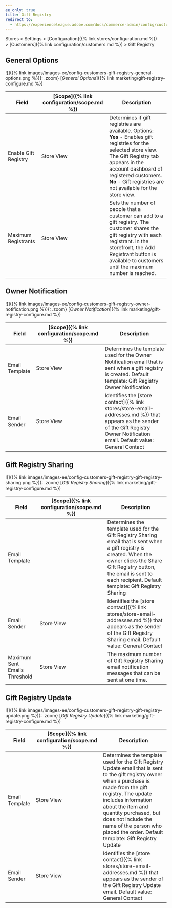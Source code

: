 ```yaml
---
ee_only: true
title: Gift Registry
redirect_to:
  - https://experienceleague.adobe.com/docs/commerce-admin/config/customers/gift-registry.html
---
```


Stores > Settings > [Configuration]({% link stores/configuration.md %}) > [Customers]({% link configuration/customers.md %}) > Gift Registry

## General Options

![]({% link images/images-ee/config-customers-gift-registry-general-options.png %}){: .zoom}
[_General Options_]({% link marketing/gift-registry-configure.md %})

|Field|[Scope]({% link configuration/scope.md %})|Description|
|--- |--- |--- |
|Enable Gift Registry|Store View|Determines if gift registries are available. Options: <br/>**Yes** - Enables gift registries for the selected store view. The Gift Registry tab appears in the account dashboard of registered customers. <br/>**No** - Gift registries are not available for the store view.|
|Maximum Registrants|Store View|Sets the number of people that a customer can add to a gift registry. The customer shares the gift registry with each registrant. In the storefront, the Add Registrant button is available to customers until the maximum number is reached.|

## Owner Notification

![]({% link images/images-ee/config-customers-gift-registry-owner-notification.png %}){: .zoom}
[_Owner Notification_]({% link marketing/gift-registry-configure.md %})

|Field|[Scope]({% link configuration/scope.md %})|Description|
|--- |--- |--- |
|Email Template|Store View|Determines the template used for the Owner Notification email that is sent when a gift registry is created. Default template: Gift Registry Owner Notification|
|Email Sender|Store View|Identifies the [store contact]({% link stores/store-email-addresses.md %}) that appears as the sender of the Gift Registry Owner Notification email. Default value: General Contact|

## Gift Registry Sharing

![]({% link images/images-ee/config-customers-gift-registry-gift-registry-sharing.png %}){: .zoom}
[_Gift Registry Sharing_]({% link marketing/gift-registry-configure.md %})

|Field|[Scope]({% link configuration/scope.md %})|Description|
|--- |--- |--- |
|Email Template||Determines the template used for the Gift Registry Sharing email that is sent when a gift registry is created. When the owner clicks the Share Gift Registry button, the email is sent to each recipient. Default template: Gift Registry Sharing|
|Email Sender|Store View|Identifies the [store contact]({% link stores/store-email-addresses.md %}) that appears as the sender of the Gift Registry Sharing email. Default value: General Contact|
|Maximum Sent Emails Threshold|Store View|The maximum number of Gift Registry Sharing email notification messages that can be sent at one time.|

## Gift Registry Update

![]({% link images/images-ee/config-customers-gift-registry-gift-registry-update.png %}){: .zoom}
[_Gift Registry Update_]({% link marketing/gift-registry-configure.md %})

|Field|[Scope]({% link configuration/scope.md %})|Description|
|--- |--- |--- |
|Email Template|Store View|Determines the template used for the Gift Registry Update email that is sent to the gift registry owner when a purchase is made from the gift registry. The update includes information about the item and quantity purchased, but does not include the name of the person who placed the order. Default template: Gift Registry Update|
|Email Sender|Store View|Identifies the [store contact]({% link stores/store-email-addresses.md %}) that appears as the sender of the Gift Registry Update email. Default value: General Contact|
